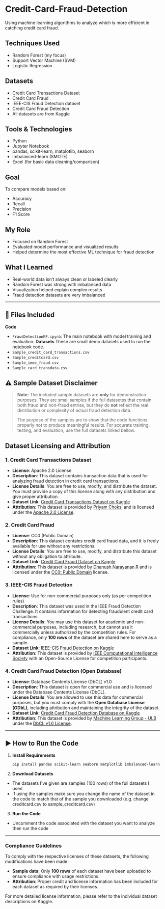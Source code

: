 # Credit-Card-Fraud-Detection
Using machine learning algorithms to analyze which is more efficient in catching credit card fraud.

## Techniques Used
- Random Forest (my focus)
- Support Vector Machine (SVM)
- Logistic Regression

## Datasets
- Credit Card Transactions Dataset
- Credit Card Fraud
- IEEE-CIS Fraud Detection dataset
- Credit Card Fraud Detection
- All datasets are from Kaggle

## Tools & Technologies
- Python
- Jupyter Notebook
- pandas, scikit-learn, matplotlib, seaborn
- imbalanced-learn (SMOTE)
- Excel (for basic data cleaning/comparison)

## Goal
To compare models based on:
- Accuracy
- Recall
- Precision
- F1 Score

## My Role
- Focused on Random Forest
- Evaluated model performance and visualized results
- Helped determine the most effective ML technique for fraud detection

## What I Learned
- Real-world data isn’t always clean or labeled clearly
- Random Forest was strong with imbalanced data
- Visualization helped explain complex results
- Fraud detection datasets are very imbalanced

---

## 📁 Files Included

**Code**
- `FraudDetectionRF.ipynb`: The main notebook with model training and evaluation.
  **Datasets**
  These are small demo datasets used to run the notebook code.
- `Sample_credit_card_transactions.csv`
- `Sample_creditcard.csv`
- `Sample_ieee_fraud.csv`
- `Sample_card_transdata.csv`

## ⚠️ Sample Dataset Disclaimer

> **Note:** The included sample datasets are **only** for demonstration purposes. They are small samples if the full datasetss that contain both fraud and non-fraud entries, but they do **not** reflect the real distribution or complexity of actual fraud detection data.
>
> The purpose of the samples are to show that the code functions properly not to produce meaningful results. For accurate training, testing, and evaluation, use the full datasets linked bellow.


## Dataset Licensing and Attribution

### 1. **Credit Card Transactions Dataset**
- **License**: Apache 2.0 License
- **Description**: This dataset contains transaction data that is used for analyzing fraud detection in credit card transactions.
- **License Details**: You are free to use, modify, and distribute the dataset. You must provide a copy of this license along with any distribution and give proper attribution.
- **Dataset Link**: [Credit Card Transactions Dataset on Kaggle](https://www.kaggle.com/datasets/priyamchoksi/credit-card-transactions-dataset)
- **Attribution**: This dataset is provided by [Priyam Choksi](https://www.kaggle.com/priyamchoksi) and is licensed under the [Apache 2.0 License](https://www.apache.org/licenses/LICENSE-2.0).

### 2. **Credit Card Fraud**
- **License**: CC0 (Public Domain)
- **Description**: This dataset contains credit card fraud data, and it is freely available for use without any restrictions.
- **License Details**: You are free to use, modify, and distribute this dataset without any obligation to attribute.
- **Dataset Link**: [Credit Card Fraud Dataset on Kaggle](https://www.kaggle.com/datasets/dhanushnarayananr/credit-card-fraud)
- **Attribution**: This dataset is provided by [Dhanush Narayanan R](https://www.kaggle.com/dhanushnarayananr) and is licensed under the [CC0: Public Domain](https://creativecommons.org/publicdomain/zero/1.0/) license.

### 3. **IEEE-CIS Fraud Detection**
- **License**: Use for non-commercial purposes only (as per competition rules)
- **Description**: This dataset was used in the IEEE Fraud Detection Challenge. It contains information for detecting fraudulent credit card transactions.
- **License Details**: You may use this dataset for academic and non-commercial purposes, including research, but cannot use it commercially unless authorized by the competition rules. For compliance, only **100 rows** of the dataset are shared here to serve as a sample.
- **Dataset Link**: [IEEE-CIS Fraud Detection on Kaggle](https://www.kaggle.com/c/ieee-fraud-detection/data)
- **Attribution**: This dataset is provided by [IEEE Computational Intelligence Society](https://www.kaggle.com/competitions/ieee-fraud-detection/rules#7-competition-data) with an Open-Source License for competition participants.

### 4. **Credit Card Fraud Detection (Open Database)**
- **License**: Database Contents License (DbCL) v1.0
- **Description**: This dataset is open for commercial use and is licensed under the Database Contents License (DbCL).
- **License Details**: You are allowed to use this data for commercial purposes, but you must comply with the **Open Database License (ODbL)**, including attribution and maintaining the integrity of the dataset.
- **Dataset Link**: [Credit Card Fraud Detection Database on Kaggle](https://www.kaggle.com/datasets/mlg-ulb/creditcardfraud)
- **Attribution**: This dataset is provided by [Machine Learning Group - ULB](https://www.kaggle.com/datasets/mlg-ulb/creditcardfraud) under the [DbCL v1.0 License](https://opendatacommons.org/licenses/dbcl/1-0/).

---
## :arrow_forward: How to Run the Code

1. **Install Requirements**
   ```bash
   pip install pandas scikit-learn seaborn matplotlib imbalanced-learn
   
2. **Download Datasets**
- The datasets I've given are samples (100 rows) of the full datasets I used
- If using the samples make sure you change the name of the dataset in the code to match that of the sample you downloaded (e.g. change creditcard.csv to sample_creditcard.csv)

3. **Run the Code**
- Uncomment the code associated with the dataset you want to analyze then run the code
  
---   
### Compliance Guidelines

To comply with the respective licenses of these datasets, the following modifications have been made:
- **Sample data**: Only **100 rows** of each dataset have been uploaded to ensure compliance with usage restrictions.
- **Attribution**: Proper credit and license information has been included for each dataset as required by their licenses.

For more detailed license information, please refer to the individual dataset descriptions on Kaggle.
